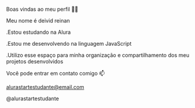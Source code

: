 Boas vindas ao meu perfil 💙💙

Meu nome é deivid reinan

.Estou estudando na Alura

.Estou me desenvolvendo na linguagem JavaScript

.Utilizo esse espaço para minha organização e compartilhamento dos meu projetos desenvolvidos

Você pode entrar em contato comigo 📫

alurastartestudante@email.com

@alurastartestudante
